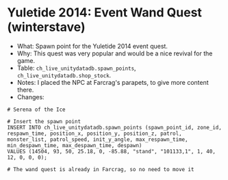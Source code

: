 # Yuletide 2014: Event Wand Quest (winterstave)

* What: Spawn point for the Yuletide 2014 event quest.
* Why: This quest was very popular and would be a nice revival for the game.
* Table: `ch_live_unitydatadb.spawn_points`, `ch_live_unitydatadb.shop_stock`.
* Notes: I placed the NPC at Farcrag's parapets, to give more content there.
* Changes:
```
# Serena of the Ice

# Insert the spawn point
INSERT INTO ch_live_unitydatadb.spawn_points (spawn_point_id, zone_id, respawn_time, position_x, position_y, position_z, patrol, monster_list, patrol_speed, init_y_angle, max_respawn_time, min_despawn_time, max_despawn_time, despawn)
VALUES (14504, 93, 50, 25.18, 0, -85.88, "stand", "101133,1", 1, 40, 12, 0, 0, 0);

# The wand quest is already in Farcrag, so no need to move it
```
